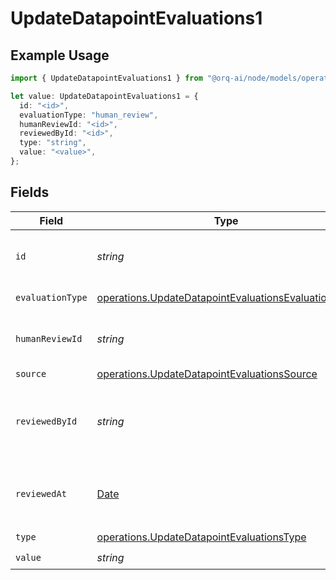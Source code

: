 # UpdateDatapointEvaluations1

## Example Usage

```typescript
import { UpdateDatapointEvaluations1 } from "@orq-ai/node/models/operations";

let value: UpdateDatapointEvaluations1 = {
  id: "<id>",
  evaluationType: "human_review",
  humanReviewId: "<id>",
  reviewedById: "<id>",
  type: "string",
  value: "<value>",
};
```

## Fields

| Field                                                                                                                      | Type                                                                                                                       | Required                                                                                                                   | Description                                                                                                                |
| -------------------------------------------------------------------------------------------------------------------------- | -------------------------------------------------------------------------------------------------------------------------- | -------------------------------------------------------------------------------------------------------------------------- | -------------------------------------------------------------------------------------------------------------------------- |
| `id`                                                                                                                       | *string*                                                                                                                   | :heavy_check_mark:                                                                                                         | The unique identifier of the human evaluation                                                                              |
| `evaluationType`                                                                                                           | [operations.UpdateDatapointEvaluationsEvaluationType](../../models/operations/updatedatapointevaluationsevaluationtype.md) | :heavy_check_mark:                                                                                                         | The type of evaluation                                                                                                     |
| `humanReviewId`                                                                                                            | *string*                                                                                                                   | :heavy_check_mark:                                                                                                         | The unique identifier of the human review                                                                                  |
| `source`                                                                                                                   | [operations.UpdateDatapointEvaluationsSource](../../models/operations/updatedatapointevaluationssource.md)                 | :heavy_minus_sign:                                                                                                         | N/A                                                                                                                        |
| `reviewedById`                                                                                                             | *string*                                                                                                                   | :heavy_check_mark:                                                                                                         | The unique identifier of the user who reviewed the item                                                                    |
| `reviewedAt`                                                                                                               | [Date](https://developer.mozilla.org/en-US/docs/Web/JavaScript/Reference/Global_Objects/Date)                              | :heavy_minus_sign:                                                                                                         | The date and time the item was reviewed                                                                                    |
| `type`                                                                                                                     | [operations.UpdateDatapointEvaluationsType](../../models/operations/updatedatapointevaluationstype.md)                     | :heavy_check_mark:                                                                                                         | N/A                                                                                                                        |
| `value`                                                                                                                    | *string*                                                                                                                   | :heavy_check_mark:                                                                                                         | N/A                                                                                                                        |